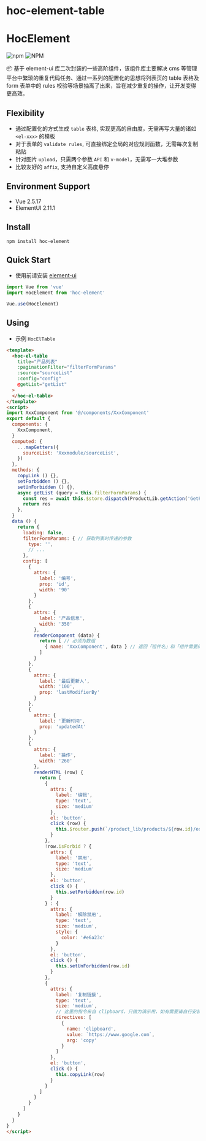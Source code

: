 # hoc-element-table

# HocElement

![npm](https://img.shields.io/npm/v/hoc-element)  ![NPM](https://img.shields.io/npm/l/hoc-element)

📦 基于 element-ui 库二次封装的一些高阶组件，该组件库主要解决 cms 等管理平台中繁琐的重复代码任务、通过一系列的配置化的思想将列表页的 table 表格及 form 表单中的 rules 校验等场景抽离了出来，旨在减少重复的操作，让开发变得更高效。


## Flexibility

* 通过配置化的方式生成 `table` 表格, 实现更高的自由度，无需再写大量的诸如 `<el-xxx>` 的模板
* 对于表单的 `validate rules`, 可直接绑定全局的对应规则函数，无需每次复制粘贴
* 针对图片 `upload`，只需两个参数 `API` 和 `v-model`，无需写一大堆参数
* 比较友好的 `affix`, 支持自定义高度悬停

## Environment Support

* Vue 2.5.17
* ElementUI 2.11.1

## Install

```shell
npm install hoc-element
```

## Quick Start

* 使用前请安装 [element-ui](https://www.npmjs.com/package/element-ui)

```js
import Vue from 'vue'
import HocElement from 'hoc-element'

Vue.use(HocElement)
```


## Using

* 示例 `HocElTable`

```html
<template>
  <hoc-el-table
    title="产品列表"
    :paginationFilter="filterFormParams"
    :source="sourceList"
    :config="config"
    @getList="getList"
  >
  </hoc-el-table>
</template>
<script>
import XxxComponent from '@/components/XxxComponent'
export default {
  components: {
    XxxComponent,
  }
  computed: {
    ...mapGetters({
      sourceList: 'Xxxmodule/sourceList',
    })
  },
  methods: {
    copyLink () {},
    setForbidden () {},
    setUnForbidden () {},
    async getList (query = this.filterFormParams) {
      const res = await this.$store.dispatch(ProductLib.getAction('GetProductsList'), query)
      return res
    },
  }
  data () {
    return {
      loading: false,
      filterFormParams: { // 获取列表时传递的参数
        type: '',
        // ...
      },
      config: [
        {
          attrs: {
            label: '编号',
            prop: 'id',
            width: '90'
          }
        },
        {
          attrs: {
            label: '产品信息',
            width: '350'
          },
          renderComponent (data) {
            return [ // 必须为数组
              { name: 'XxxComponent', data } // 返回「组件名」和「组件需要的数据」(使用 v-model 来绑定 data)
            ]
          }
        },
        {
          attrs: {
            label: '最后更新人',
            width: '100',
            prop: 'lastModifierBy'
          }
        },
        {
          attrs: {
            label: '更新时间',
            prop: 'updatedAt'
          }
        },
        {
          attrs: {
            label: '操作',
            width: '260'
          },
          renderHTML (row) {
            return [
              {
                attrs: {
                  label: '编辑',
                  type: 'text',
                  size: 'medium'
                },
                el: 'button',
                click (row) {
                  this.$router.push(`/product_lib/products/${row.id}/edit/`)
                }
              },
              !row.isForbid ? {
                attrs: {
                  label: '禁用',
                  type: 'text',
                  size: 'medium'
                },
                el: 'button',
                click () {
                  this.setForbidden(row.id)
                }
              } : {
                attrs: {
                  label: '解除禁用',
                  type: 'text',
                  size: 'medium',
                  style: {
                    color: '#e6a23c'
                  }
                },
                el: 'button',
                click () {
                  this.setUnForbidden(row.id)
                }
              },
              {
                attrs: {
                  label: '复制链接',
                  type: 'text',
                  size: 'medium',
                  // 这里的指令来自 clipboard，只做为演示用，如有需要请自行安装
                  directives: [
                    {
                      name: 'clipboard',
                      value: `https://www.google.com`,
                      arg: 'copy'
                    }
                  ]
                },
                el: 'button',
                click () {
                  this.copyLink(row)
                }
              }
            ]
          }
        }
      ]
    }
  }
}
</script>

```